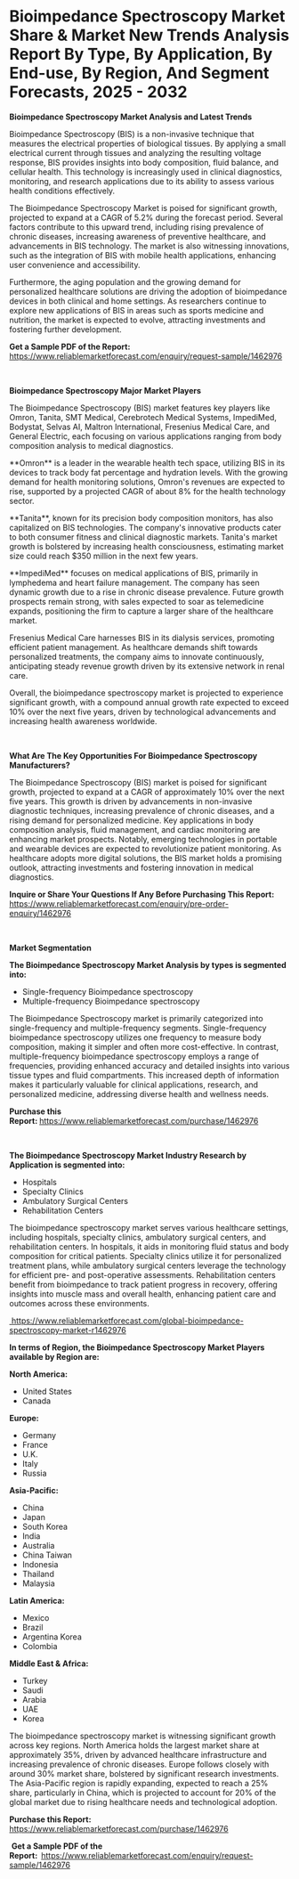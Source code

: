 <p><h1>Bioimpedance Spectroscopy Market Share & Market New Trends Analysis Report By Type, By Application, By End-use, By Region, And Segment Forecasts, 2025 - 2032</h1></p><p><strong>Bioimpedance Spectroscopy Market Analysis and Latest Trends</strong></p>
<p><p>Bioimpedance Spectroscopy (BIS) is a non-invasive technique that measures the electrical properties of biological tissues. By applying a small electrical current through tissues and analyzing the resulting voltage response, BIS provides insights into body composition, fluid balance, and cellular health. This technology is increasingly used in clinical diagnostics, monitoring, and research applications due to its ability to assess various health conditions effectively.</p><p>The Bioimpedance Spectroscopy Market is poised for significant growth, projected to expand at a CAGR of 5.2% during the forecast period. Several factors contribute to this upward trend, including rising prevalence of chronic diseases, increasing awareness of preventive healthcare, and advancements in BIS technology. The market is also witnessing innovations, such as the integration of BIS with mobile health applications, enhancing user convenience and accessibility. </p><p>Furthermore, the aging population and the growing demand for personalized healthcare solutions are driving the adoption of bioimpedance devices in both clinical and home settings. As researchers continue to explore new applications of BIS in areas such as sports medicine and nutrition, the market is expected to evolve, attracting investments and fostering further development.</p></p>
<p><strong>Get a Sample PDF of the Report:&nbsp;</strong> <a href="https://www.reliablemarketforecast.com/enquiry/request-sample/1462976?utm_campaign=3266&utm_medium=2&utm_source=Github&utm_content=ia&utm_term=12042025&utm_id=bioimpedance-spectroscopy">https://www.reliablemarketforecast.com/enquiry/request-sample/1462976</a></p>
<p>&nbsp;</p>
<p><strong>Bioimpedance Spectroscopy Major Market Players</strong></p>
<p><p>The Bioimpedance Spectroscopy (BIS) market features key players like Omron, Tanita, SMT Medical, Cerebrotech Medical Systems, ImpediMed, Bodystat, Selvas AI, Maltron International, Fresenius Medical Care, and General Electric, each focusing on various applications ranging from body composition analysis to medical diagnostics.</p><p>**Omron** is a leader in the wearable health tech space, utilizing BIS in its devices to track body fat percentage and hydration levels. With the growing demand for health monitoring solutions, Omron's revenues are expected to rise, supported by a projected CAGR of about 8% for the health technology sector.</p><p>**Tanita**, known for its precision body composition monitors, has also capitalized on BIS technologies. The company's innovative products cater to both consumer fitness and clinical diagnostic markets. Tanita's market growth is bolstered by increasing health consciousness, estimating market size could reach $350 million in the next few years.</p><p>**ImpediMed** focuses on medical applications of BIS, primarily in lymphedema and heart failure management. The company has seen dynamic growth due to a rise in chronic disease prevalence. Future growth prospects remain strong, with sales expected to soar as telemedicine expands, positioning the firm to capture a larger share of the healthcare market.</p><p>Fresenius Medical Care harnesses BIS in its dialysis services, promoting efficient patient management. As healthcare demands shift towards personalized treatments, the company aims to innovate continuously, anticipating steady revenue growth driven by its extensive network in renal care.</p><p>Overall, the bioimpedance spectroscopy market is projected to experience significant growth, with a compound annual growth rate expected to exceed 10% over the next five years, driven by technological advancements and increasing health awareness worldwide.</p></p>
<p>&nbsp;</p>
<p><strong>What Are The Key Opportunities For Bioimpedance Spectroscopy Manufacturers?</strong></p>
<p><p>The Bioimpedance Spectroscopy (BIS) market is poised for significant growth, projected to expand at a CAGR of approximately 10% over the next five years. This growth is driven by advancements in non-invasive diagnostic techniques, increasing prevalence of chronic diseases, and a rising demand for personalized medicine. Key applications in body composition analysis, fluid management, and cardiac monitoring are enhancing market prospects. Notably, emerging technologies in portable and wearable devices are expected to revolutionize patient monitoring. As healthcare adopts more digital solutions, the BIS market holds a promising outlook, attracting investments and fostering innovation in medical diagnostics.</p></p>
<p><strong>Inquire or Share Your Questions If Any Before Purchasing This Report:</strong> <a href="https://www.reliablemarketforecast.com/enquiry/pre-order-enquiry/1462976?utm_campaign=3266&utm_medium=2&utm_source=Github&utm_content=ia&utm_term=12042025&utm_id=bioimpedance-spectroscopy">https://www.reliablemarketforecast.com/enquiry/pre-order-enquiry/1462976</a></p>
<p>&nbsp;</p>
<p><strong>Market Segmentation</strong></p>
<p><strong>The Bioimpedance Spectroscopy Market Analysis by types is segmented into:</strong></p>
<p><ul><li>Single-frequency Bioimpedance spectroscopy</li><li>Multiple-frequency Bioimpedance spectroscopy</li></ul></p>
<p><p>The Bioimpedance Spectroscopy market is primarily categorized into single-frequency and multiple-frequency segments. Single-frequency bioimpedance spectroscopy utilizes one frequency to measure body composition, making it simpler and often more cost-effective. In contrast, multiple-frequency bioimpedance spectroscopy employs a range of frequencies, providing enhanced accuracy and detailed insights into various tissue types and fluid compartments. This increased depth of information makes it particularly valuable for clinical applications, research, and personalized medicine, addressing diverse health and wellness needs.</p></p>
<p><strong>Purchase this Report:&nbsp;</strong><a href="https://www.reliablemarketforecast.com/purchase/1462976?utm_campaign=3266&utm_medium=2&utm_source=Github&utm_content=ia&utm_term=12042025&utm_id=bioimpedance-spectroscopy">https://www.reliablemarketforecast.com/purchase/1462976</a></p>
<p>&nbsp;</p>
<p><strong>The Bioimpedance Spectroscopy Market Industry Research by Application is segmented into:</strong></p>
<p><ul><li>Hospitals</li><li>Specialty Clinics</li><li>Ambulatory Surgical Centers</li><li>Rehabilitation Centers</li></ul></p>
<p><p>The bioimpedance spectroscopy market serves various healthcare settings, including hospitals, specialty clinics, ambulatory surgical centers, and rehabilitation centers. In hospitals, it aids in monitoring fluid status and body composition for critical patients. Specialty clinics utilize it for personalized treatment plans, while ambulatory surgical centers leverage the technology for efficient pre- and post-operative assessments. Rehabilitation centers benefit from bioimpedance to track patient progress in recovery, offering insights into muscle mass and overall health, enhancing patient care and outcomes across these environments.</p></p>
<p><a href="https://www.reliablemarketforecast.com/global-bioimpedance-spectroscopy-market-r1462976?utm_campaign=3266&utm_medium=2&utm_source=Github&utm_content=ia&utm_term=12042025&utm_id=bioimpedance-spectroscopy">&nbsp;https://www.reliablemarketforecast.com/global-bioimpedance-spectroscopy-market-r1462976</a></p>
<p><strong>In terms of Region, the Bioimpedance Spectroscopy Market Players available by Region are:</strong></p>
<p>
    <p> <strong> North America: </strong>
        <ul>
            <li>United States</li>
            <li>Canada</li>
        </ul>
        </p> 
    <p> <strong> Europe: </strong>
        <ul>
            <li>Germany</li>
            <li>France</li>
            <li>U.K.</li>
            <li>Italy</li>
            <li>Russia</li>
        </ul>
        </p> 
    <p> <strong> Asia-Pacific: </strong>
        <ul>
            <li>China</li>
            <li>Japan</li>
            <li>South Korea</li>
            <li>India</li>
            <li>Australia</li>
            <li>China Taiwan</li>
            <li>Indonesia</li>
            <li>Thailand</li>
            <li>Malaysia</li>
        </ul>
        </p> 
    <p> <strong> Latin America: </strong>
        <ul>
            <li>Mexico</li>
            <li>Brazil</li>
            <li>Argentina Korea</li>
            <li>Colombia</li>
        </ul>
        </p> 
    <p> <strong> Middle East & Africa: </strong>
        <ul>
            <li>Turkey</li>
            <li>Saudi</li>
            <li>Arabia</li>
            <li>UAE</li>
            <li>Korea</li>
        </ul>
    </p>
    </p>
<p><p>The bioimpedance spectroscopy market is witnessing significant growth across key regions. North America holds the largest market share at approximately 35%, driven by advanced healthcare infrastructure and increasing prevalence of chronic diseases. Europe follows closely with around 30% market share, bolstered by significant research investments. The Asia-Pacific region is rapidly expanding, expected to reach a 25% share, particularly in China, which is projected to account for 20% of the global market due to rising healthcare needs and technological adoption.</p></p>
<p><strong>Purchase this Report: </strong><a href="https://www.reliablemarketforecast.com/purchase/1462976?utm_campaign=3266&utm_medium=2&utm_source=Github&utm_content=ia&utm_term=12042025&utm_id=bioimpedance-spectroscopy">https://www.reliablemarketforecast.com/purchase/1462976</a></p>
<p>&nbsp;<strong>Get a Sample PDF of the Report:&nbsp;&nbsp;</strong><a href="https://www.reliablemarketforecast.com/enquiry/request-sample/1462976?utm_campaign=3266&utm_medium=2&utm_source=Github&utm_content=ia&utm_term=12042025&utm_id=bioimpedance-spectroscopy">https://www.reliablemarketforecast.com/enquiry/request-sample/1462976</a></p>
<p><strong></strong></p>
<p><p></p><p></p><p></p></p>